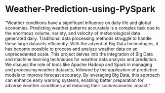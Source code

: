 # Weather-Prediction-using-PySpark
"Weather conditions have a significant influence on daily life and global economies. Predicting weather patterns accurately is a complex task due to the enormous volume, variety, and velocity of meteorological data generated daily. Traditional data processing methods struggle to handle these large datasets efficiently. With the advent of Big Data technologies, it has become possible to process and analyze weather data on an unprecedented scale.
 This project delves into the integration of Big Data and machine learning techniques for weather data analysis and prediction. We discuss the role of tools like Apache Hadoop and Spark in managing and processing weather datasets, followed by the application of predictive models to improve forecast accuracy. By leveraging Big Data, this approach can enhance early warning systems, enabling better preparation for adverse weather conditions and reducing their socioeconomic impact."


